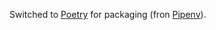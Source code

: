 Switched to [Poetry](https://python-poetry.org/) for packaging (fron [Pipenv](https://github.com/pypa/pipenv)).
